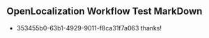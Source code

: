 ## OpenLocalization Workflow Test MarkDown
* 353455b0-63b1-4929-9011-f8ca31f7a063 
thanks!<!--HONumber=Mar16_HO3-->
